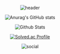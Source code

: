<div align='center'>
  
![header](https://capsule-render.vercel.app/api?type=waving&color=auto&height=165&section=header&text=Cheolwoong%20Choi&fontSize=80&fontAlign=60)

  
<!-- [![Top Langs](https://github-readme-stats.vercel.app/api/top-langs/?username=Owen-Choi&layout=compact&theme=onedark)](https://github.com/anuraghazra/github-readme-stats)  -->

![Anurag's GitHub stats](https://github-readme-stats.vercel.app/api?username=owen-choi&show_icons=true&theme=radical&count_private=true)  


![Github Stats](https://github-readme-streak-stats.herokuapp.com/?user=Owen-Choi&theme=highcontrast&hide_border=false&fire=red&sideNums=red)<br/>

[![Solved.ac Profile](http://mazassumnida.wtf/api/v2/generate_badge?boj=demitymd)](https://solved.ac/demitymd/)
  
![social](https://user-images.githubusercontent.com/82303989/208237842-bba94fce-6751-4791-8b3c-ae55096f4035.gif)
</div>
<!-- 
-----------
<div align="center">
<img align="left" src="https://github-readme-stats.vercel.app/api?username=Owen-Choi&show_icons=true&theme=apprentice&count_private=true&exclude_repo=clone-web-scrapper,clone-zoom&hide=Procfile&layout=compact&langs_count=8"/>  
</div>
<div align="center">
<img align="left" src="https://github-readme-streak-stats.herokuapp.com/?user=Owen-Choi&theme=dark&hide_border=true&fire=red&sideNums=red&exclude_repo=clone-web-scrapper,clone-zoom&hide=Procfile&layout=compact&langs_count=8"/>
</div> 
  
  
----------- -->
